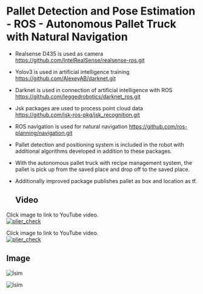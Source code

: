 # Pallet Detection and Pose Estimation - ROS - Autonomous Pallet Truck with Natural Navigation


- Realsense D435 is used as camera
https://github.com/IntelRealSense/realsense-ros.git

- Yolov3 is used in artificial intelligence training
https://github.com/AlexeyAB/darknet.git

- Darknet is used in connection of artificial intelligence with ROS
https://github.com/leggedrobotics/darknet_ros.git

- Jsk packages are used to process point cloud data
https://github.com/jsk-ros-pkg/jsk_recognition.git

- ROS navigation is used for natural navigation
https://github.com/ros-planning/navigation.git
  

- Pallet detection and positioning system is included in the robot with additional algorithms developed in addition to these packages.

- With the autonomous pallet truck with recipe management system, the pallet is pick up from the saved place and drop off to the saved place.

- Additionally improved package publishes pallet as box and location as tf.

  ## Video
Click image to link to YouTube video.  
[![plier_check](https://github.com/mkorkmz/Pallet-Detection-and-Pose-Estimation-ROS/blob/main/pallet_detection_and_pose_estimation.png?raw=true)](https://youtu.be/WveuiUaSEYE)   


Click image to link to YouTube video.  
[![plier_check](https://github.com/mkorkmz/Pallet-Detection-and-Pose-Estimation-ROS/blob/main/autonomous_pallet_truck.png?raw=true)](https://youtu.be/lp2QZvnOLrA)   

  ## Image
![İsim](https://github.com/mkorkmz/Pallet-Detection-and-Pose-Estimation-ROS/blob/main/pallet_detection.jpeg?raw=true)

![İsim](https://github.com/mkorkmz/Pallet-Detection-and-Pose-Estimation-ROS/blob/main/pallet_detection_gui.jpeg?raw=true)

